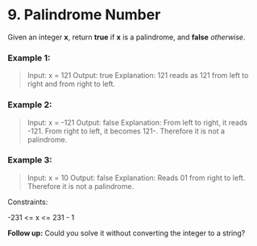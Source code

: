 # 9. Palindrome Number

Given an integer **x**, return **true** if **x** is a palindrome, and **false** *otherwise*.

 

### Example 1:
>
>Input: x = 121
>Output: true
>Explanation: 121 reads as 121 from left to right and from right to left.
### Example 2:
>
>Input: x = -121
>Output: false
>Explanation: From left to right, it reads -121. From right to left, it becomes 121-. Therefore it is not a palindrome.
### Example 3:

>Input: x = 10
>Output: false
>Explanation: Reads 01 from right to left. Therefore it is not a palindrome.
 

Constraints:

-231 <= x <= 231 - 1
 

**Follow up:** Could you solve it without converting the integer to a string?
